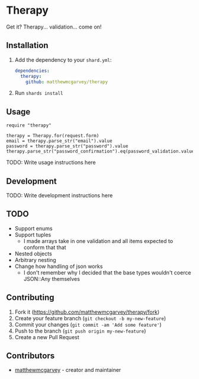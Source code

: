 # Therapy

Get it? Therapy... validation... come on!

## Installation

1. Add the dependency to your `shard.yml`:

   ```yaml
   dependencies:
     therapy:
       github: matthewmcgarvey/therapy
   ```

2. Run `shards install`

## Usage

```crystal
require "therapy"

therapy = Therapy.for(request.form)
email = therapy.parse_str("email").value
password = therapy.parse_str("password").value
therapy.parse_str("password_confirmation").eq(password_validation.value?).valid!
```

TODO: Write usage instructions here

## Development

TODO: Write development instructions here

## TODO

- Support enums
- Support tuples
  - I made arrays take in one validation and all items expected to conform that that
- Nested objects
- Arbitrary nesting
- Change how handling of json works
  - I don't remember why I decided that the base types wouldn't coerce JSON::Any themselves

## Contributing

1. Fork it (<https://github.com/matthewmcgarvey/therapy/fork>)
2. Create your feature branch (`git checkout -b my-new-feature`)
3. Commit your changes (`git commit -am 'Add some feature'`)
4. Push to the branch (`git push origin my-new-feature`)
5. Create a new Pull Request

## Contributors

- [matthewmcgarvey](https://github.com/matthewmcgarvey) - creator and maintainer
